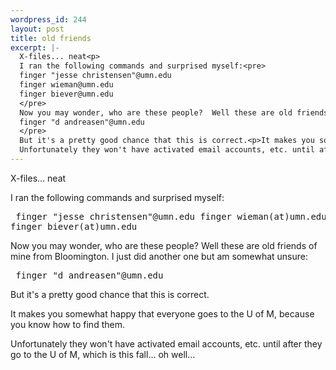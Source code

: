 ```yaml
--- 
wordpress_id: 244
layout: post
title: old friends
excerpt: |-
  X-files... neat<p>
  I ran the following commands and surprised myself:<pre>
  finger "jesse christensen"@umn.edu
  finger wieman@umn.edu
  finger biever@umn.edu
  </pre>
  Now you may wonder, who are these people?  Well these are old friends of mine from Bloomington.  I just did another one but am somewhat unsure:<pre>
  finger "d andreasen"@umn.edu
  </pre>
  But it's a pretty good chance that this is correct.<p>It makes you somewhat happy that everyone goes to the U of M, because you know how to find them.<p>
  Unfortunately they won't have activated email accounts, etc. until after they go to the U of M, which is this fall... oh well...
---
```

X-files... neat<p>
I ran the following commands and surprised myself:<pre>
finger "jesse christensen"@umn.edu
finger wieman(at)umn.edu
finger biever(at)umn.edu
</pre>

Now you may wonder, who are these people?  Well these are old friends of mine from Bloomington.  I just did another one but am somewhat unsure:<pre>
finger "d andreasen"@umn.edu
</pre>
But it's a pretty good chance that this is correct.<p>It makes you somewhat happy that everyone goes to the U of M, because you know how to find them.<p>
Unfortunately they won't have activated email accounts, etc. until after they go to the U of M, which is this fall... oh well...
